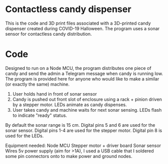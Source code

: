 # Contactless candy dispenser

This is the code and 3D print files associated with a 3D-printed candy dispenser created during COVID-19 Halloween. The program uses a sonar sensor for contactless candy distribution. 

# Code

Designed to run on a Node MCU, the program distributes one piece of candy and send the admin a Telegram message when candy is running low. The program is provided here for anyone who would like to make a similar (or exactly the same) machine. 

1) User holds hand in front of sonar sensor
2) Candy is pushed out front slot of enclosure using a rack + pinion driven by a stepper motor. LEDs animate as candy dispenses. 
3) User takes candy and machine waits for next sonar sensing. LEDs flash to indicate "ready" status. 

By default the sonar range is 15 cm. Digital pins 5 and 6 are used for the sonar sensor. Digital pins 1-4 are used for the stepper motor. Digital pin 8 is used for the LEDs. 

Equipment needed:
Node MCU
Stepper motor + driver board
Sonar sensor
Wires
5v power supply (aim for >1A), I used a USB cable that I soldered some pin connectors onto to make power and ground nodes. 
